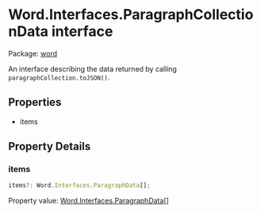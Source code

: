 # Word.Interfaces.ParagraphCollectionData interface

Package: [word](/en-us/javascript/api/word)

An interface describing the data returned by calling `paragraphCollection.toJSON()`.

## Properties

- items

## Property Details

### items

```typescript
items?: Word.Interfaces.ParagraphData[];
```

Property value: [Word.Interfaces.ParagraphData](/en-us/javascript/api/word/word.interfaces.paragraphdata)[]